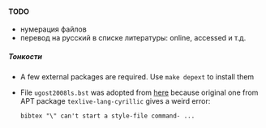 #### TODO


* нумерация файлов
* перевод на русский в списке литературы: online, accessed и т.д.


##### Тонкости

* A few external packages are required. Use `make depext` to install them
* File `ugost2008ls.bst` was adopted from [here](https://github.com/anlun/Russian-Phd-LaTeX-Dissertation-Template/tree/master/BibTeX-Styles) because original one from APT package `texlive-lang-cyrillic` gives a weird error:

    ```
    bibtex "\" can't start a style-file command- ...
    ```
